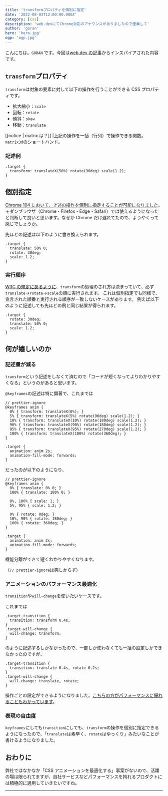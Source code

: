 ```yaml
---
title: 'transformプロパティを個別に指定'
date: '2022-08-03T12:00:00.000Z'
category: [css]
description: 'web.devにてChrome対応のアナウンスがありましたので便乗して'
author: 'goran'
hero: 'hero.jpg'
ogp: 'ogp.jpg'
---
```


こんにちは。`GORAN` です。今回は[web.dev の記事](https://web.dev/css-individual-transform-properties/)からインスパイアされた内容です。

## `transform`プロパティ

`transform`は対象の要素に対して以下の操作を行うことができる CSS プロパティです。

- 拡大縮小：`scale`
- 回転：`rotate`
- 傾斜：`skew`
- 移動：`translate`

[[notice | matrix は？]]
|上記の操作を一括（行列）で操作できる関数。`matrix3d`のショートハンド。

### 記述例

```css:title=transformの基本形
.target {
  transform: translateX(50%) rotate(30deg) scale(1.2);
}
```

## 個別指定

[Chrome 104 において、上述の操作を個別に指定することが可能になりました](https://chromestatus.com/feature/5705698193178624)。モダンブラウザ（Chrome・Firefox・Edge・Safari）では使えるようになったと判断して良いと思います。なぜか Chrome だけ遅れてたので、ようやくって感じでしょうか。

先ほどの記述は以下のように書き換えられます。

```css:title=transformの個別指定
.target {
  translate: 50% 0;
  rotate: 30deg;
  scale: 1.2;
}
```

### 実行順序

[W3C の規定にあるように](https://www.w3.org/TR/css-transforms-2/#ctm)、`transform`の処理のされ方は決まっていて、必ず`translate`→`rotate`→`scale`の順に実行されます。
これは個別指定でも同様で、宣言された順番と実行される順序が一致しないケースがあります。
例えば以下のように記述しても先ほどの例と同じ結果が得られます。

```css:title=transformの個別指定
.target {
  rotate: 30deg;
  translate: 50% 0;
  scale: 1.2;
}
```

## 何が嬉しいのか

### 記述量が減る

`transform`という記述をしなくて済むので「コードが短くなってよりわかりやすくなる」というのがあると思います。

`@keyframes`の記述は特に顕著で、これまでは

```css:title=@keyframeのBEFORE
// prettier-ignore
@keyframes anim {
  0% { transform: translateX(0%); }
  5% { transform: translateX(5%) rotate(90deg) scale(1.2); }
  10% { transform: translateX(10%) rotate(180deg) scale(1.2); }
  90% { transform: translateX(90%) rotate(180deg) scale(1.2); }
  95% { transform: translateX(95%) rotate(270deg) scale(1.2); }
  100% { transform: translateX(100%) rotate(360deg); }
}

.target {
  animation: anim 2s;
  animation-fill-mode: forwards;
}
```

だったのが以下のようになり、

```css:title=@keyframeのAFTER
// prettier-ignore
@keyframes anim {
  0% { translate: 0% 0; }
  100% { translate: 100% 0; }

  0%, 100% { scale: 1; }
  5%, 95% { scale: 1.2; }

  0% { rotate: 0deg; }
  10%, 90% { rotate: 180deg; }
  100% { rotate: 360deg; }
}

.target {
  animation: anim 2s;
  animation-fill-mode: forwards;
}
```

機能分離ができて短くわかりやすくなります。

（`// prettier-ignore`は悪しからず）

### アニメーションのパフォーマンス最適化

`transition`や`will-change`を使いたいケースです。

これまでは

```css:title=transitionとwill-changeのBEFORE
.target-transition {
  transition: transform 0.4s;
}
.target-will-change {
  will-change: transform;
}
```

のように記述するしかなかったので、一部しか使わなくても一括の設定しかできなかったのですが、

```css:title=transitionとwill-changeのBEFORE
.target-transition {
  transition: translate 0.4s, rotate 0.2s;
}
.target-will-change {
  will-change: translate, rotate;
}
```

操作ごとの設定ができるようになりました。[こちらの方がパフォーマンスに優れることもわかっています](https://web.dev/animations-guide/)。

### 表現の自由度

`keyframes`にしても`transition`にしても、`transform`の操作を個別に指定できるようになったので、「`translate`は素早く、`rotate`はゆっくり」みたいなことが書けるようになりました。

## おわりに

弊社ではなかなか「CSS アニメーションを最適化する」事案がないので、活躍の場は限られてますが、自社サービスなどパフォーマンスを拘れるプロダクトには積極的に適用していきたいですね。

---
